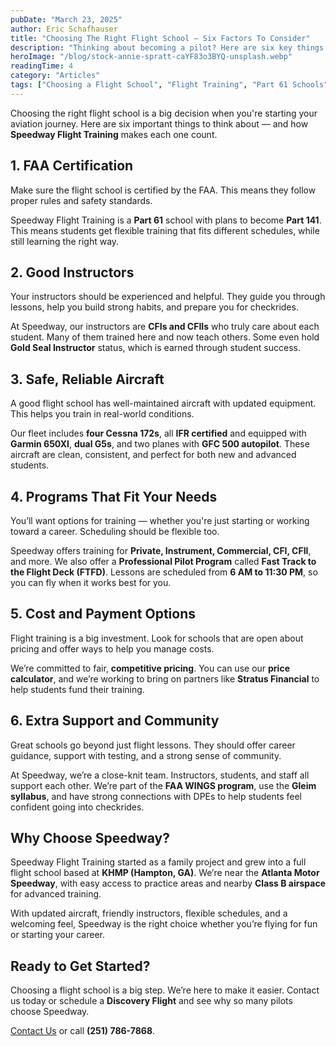 ```yaml
---
pubDate: "March 23, 2025"
author: Eric Schafhauser
title: "Choosing The Right Flight School – Six Factors To Consider"
description: "Thinking about becoming a pilot? Here are six key things to look for when choosing a flight school — and how Speedway Flight Training checks every box."
heroImage: "/blog/stock-annie-spratt-caYF83o3BYQ-unsplash.webp"
readingTime: 4
category: "Articles"
tags: ["Choosing a Flight School", "Flight Training", "Part 61 Schools", "Aviation Career", "Pilot Certification"]
---
```


Choosing the right flight school is a big decision when you're starting your aviation journey. Here are six important things to think about — and how **Speedway Flight Training** makes each one count.

## 1. **FAA Certification**

Make sure the flight school is certified by the FAA. This means they follow proper rules and safety standards.

Speedway Flight Training is a **Part 61** school with plans to become **Part 141**. This means students get flexible training that fits different schedules, while still learning the right way.

## 2. **Good Instructors**

Your instructors should be experienced and helpful. They guide you through lessons, help you build strong habits, and prepare you for checkrides.

At Speedway, our instructors are **CFIs and CFIIs** who truly care about each student. Many of them trained here and now teach others. Some even hold **Gold Seal Instructor** status, which is earned through student success.

## 3. **Safe, Reliable Aircraft**

A good flight school has well-maintained aircraft with updated equipment. This helps you train in real-world conditions.

Our fleet includes **four Cessna 172s**, all **IFR certified** and equipped with **Garmin 650XI**, **dual G5s**, and two planes with **GFC 500 autopilot**. These aircraft are clean, consistent, and perfect for both new and advanced students.

## 4. **Programs That Fit Your Needs**

You’ll want options for training — whether you're just starting or working toward a career. Scheduling should be flexible too.

Speedway offers training for **Private, Instrument, Commercial, CFI, CFII**, and more. We also offer a **Professional Pilot Program** called **Fast Track to the Flight Deck (FTFD)**. Lessons are scheduled from **6 AM to 11:30 PM**, so you can fly when it works best for you.

## 5. **Cost and Payment Options**

Flight training is a big investment. Look for schools that are open about pricing and offer ways to help you manage costs.

We’re committed to fair, **competitive pricing**. You can use our **price calculator**, and we’re working to bring on partners like **Stratus Financial** to help students fund their training.

## 6. **Extra Support and Community**

Great schools go beyond just flight lessons. They should offer career guidance, support with testing, and a strong sense of community.

At Speedway, we’re a close-knit team. Instructors, students, and staff all support each other. We’re part of the **FAA WINGS program**, use the **Gleim syllabus**, and have strong connections with DPEs to help students feel confident going into checkrides.

## Why Choose Speedway?

Speedway Flight Training started as a family project and grew into a full flight school based at **KHMP (Hampton, GA)**. We’re near the **Atlanta Motor Speedway**, with easy access to practice areas and nearby **Class B airspace** for advanced training.

With updated aircraft, friendly instructors, flexible schedules, and a welcoming feel, Speedway is the right choice whether you’re flying for fun or starting your career.

## Ready to Get Started?

Choosing a flight school is a big step. We’re here to make it easier. Contact us today or schedule a **Discovery Flight** and see why so many pilots choose Speedway.

[Contact Us](https://speedwayflighttraining.com/contact) or call **(251) 786-7868**.
